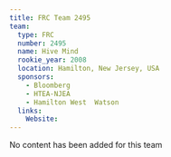```yaml
---
title: FRC Team 2495
team:
  type: FRC
  number: 2495
  name: Hive Mind
  rookie_year: 2008
  location: Hamilton, New Jersey, USA
  sponsors:
    - Bloomberg
    - HTEA-NJEA
    - Hamilton West  Watson
  links:
    Website: 
---
```

No content has been added for this team